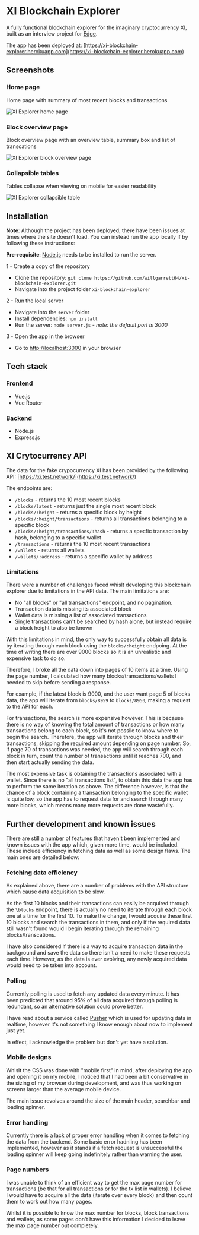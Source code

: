 # XI Blockchain Explorer

A fully functional blockchain explorer for the imaginary cryptocurrency XI, built as an interview project for [Edge](https://edge.network/en/).

The app has been deployed at: [https://xi-blockchain-explorer.herokuapp.com](https://xi-blockchain-explorer.herokuapp.com)

## Screenshots

### Home page

Home page with summary of most recent blocks and transactions

![XI Explorer home page](./readme-images/home-page.jpg "XI Explorer home page")

### Block overview page

Block overview page with an overview table, summary box and list of transcations

![XI Explorer block overview page](./readme-images/block-page.jpg "XI Explorer block overview page")

### Collapsible tables

Tables collapse when viewing on mobile for easier readability

![XI Explorer collapsible table](./readme-images/collapse-table.jpg "XI Explorer collapsible table")

## Installation

**Note**: Although the project has been deployed, there have been issues at times where the site doesn't load. You can instead run the app locally if by following these instructions:

**Pre-requisite**: [Node.js](https://nodejs.org/en/download/) needs to be installed to run the server.

1 - Create a copy of the repository

- Clone the repository: `git clone https://github.com/willgarrett64/xi-blockchain-explorer.git`
- Navigate into the project folder `xi-blockchain-explorer`

2 - Run the local server

- Navigate into the `server` folder
- Install dependencies: `npm install`
- Run the server: `node server.js` - _note: the default port is 3000_

3 - Open the app in the browser

- Go to [http://localhost:3000](http://localhost:3000) in your browser

## Tech stack

### Frontend

- Vue.js
- Vue Router

### Backend

- Node.js
- Express.js

## XI Crytocurrency API

The data for the fake crypocurrency XI has been provided by the following API: [https://xi.test.network/](https://xi.test.network/)

The endpoints are:

- `/blocks` - returns the 10 most recent blocks
- `/blocks/latest` - returns just the single most recent block
- `/blocks/:height` - returns a specific block by height
- `/blocks/:height/transactions` - returns all transactions belonging to a specific block
- `/blocks/:height/transactions/:hash` - returns a specfic transaction by hash, belonging to a specific wallet
- `/transactions` - returns the 10 most recent transactions
- `/wallets` - returns all wallets
- `/wallets/:address` - returns a specific wallet by address

### Limitations

There were a number of challenges faced whislt developing this blockchain explorer due to limitations in the API data. The main limitations are:

- No "all blocks" or "all transactions" endpoint, and no pagination.
- Transaction data is missing its associated block
- Wallet data is missing a list of associated transactions
- Single transactions can't be searched by hash alone, but instead require a block height to also be known

With this limitations in mind, the only way to successfully obtain all data is by iterating through each block using the `blocks/:height` endpoing. At the time of writing there are over 9000 blocks so it is an unrealistic and expensive task to do so.

Therefore, I broke all the data down into pages of 10 items at a time. Using the page number, I calculated how many blocks/transactions/wallets I needed to skip before sending a response.

For example, if the latest block is 9000, and the user want page 5 of blocks data, the app will iterate from `blocks/8959` to `blocks/8950`, making a request to the API for each.

For transactions, the search is more expensive however. This is because there is no way of knowing the total amount of transactions or how many transactions belong to each block, so it's not possile to know where to begin the search. Therefore, the app will iterate through blocks and their transactions, skipping the required amount depending on page number. So, if page 70 of transactions was needed, the app will search through each block in turn, count the number of transactions until it reaches 700, and then start actually sending the data.

The most expensive task is obtaining the transactions associated with a wallet. Since there is no "all transactions list", to obtain this data the app has to perform the same iteration as above. The difference however, is that the chance of a block containing a transaction belonging to the specific wallet is quite low, so the app has to request data for and search through many more blocks, which means many more requests are done wastefully.

## Further development and known issues

There are still a number of features that haven't been implemented and known issues with the app which, given more time, would be included. These include efficiency in fetching data as well as some design flaws. The main ones are detailed below:

### Fetching data efficiency

As explained above, there are a number of problems with the API structure which cause data acquisition to be slow.

As the first 10 blocks and their transactions can easily be acquired through the `\blocks` endpoint, there is actually no need to iterate through each block one at a time for the first 10. To make the change, I would acquire these first 10 blocks and search the transactions in them, and only if the required data still wasn't found would I begin iterating through the remaining blocks/transcations.

I have also considered if there is a way to acquire transaction data in the background and save the data so there isn't a need to make these requests each time. However, as the data is ever evolving, any newly acquired data would need to be taken into account.

### Polling

Currently polling is used to fetch any updated data every minute. It has been predicted that around 95% of all data acquired through polling is redundant, so an alternative solution could prove better.

I have read about a service called [Pusher](https://pusher.com/) which is used for updating data in realtime, however it's not something I know enough about now to implement just yet.

In effect, I acknowledge the problem but don't yet have a solution.

### Mobile designs

Whislt the CSS was done with "mobile first" in mind, after deploying the app and opening it on my mobile, I noticed that I had been a bit conservative in the sizing of my browser during development, and was thus working on screens larger than the average mobile device.

The main issue revolves around the size of the main header, searchbar and loading spinner.

### Error handling

Currently there is a lack of proper error handling when it comes to fetching the data from the backend. Some basic error hadnling has been implemented, however as it stands if a fetch request is unsuccessful the loading spinner will keep going indefinitely rather than warning the user.


### Page numbers

I was unable to think of an efficient way to get the max page number for transactions (be that for all transactions or for the tx list in wallets). I believe I would have to acquire all the data (iterate over every block) and then count them to work out how many pages.

Whilst it is possible to know the max number for blocks, block transactions and wallets, as some pages don't have this information I decided to leave the max page number out completely.
